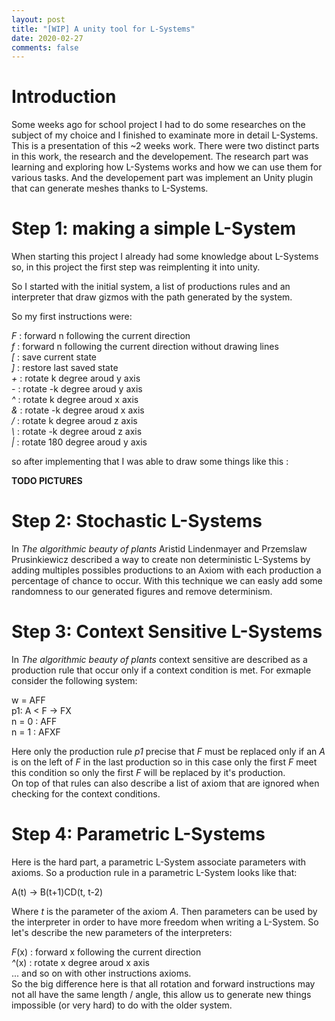 ```yaml
---
layout: post
title: "[WIP] A unity tool for L-Systems"
date: 2020-02-27
comments: false
---
```


# Introduction

Some weeks ago for school project I had to do some researches on the subject of my choice and I finished to examinate more in detail L-Systems.
This is a presentation of this ~2 weeks work.
There were two distinct parts in this work, the research and the developement. The research part was learning and exploring how L-Systems works and how we can use them for various tasks.
And the developement part was implement an Unity plugin that can generate meshes thanks to L-Systems.

# Step 1: making a simple L-System

When starting this project I already had some knowledge about L-Systems so, in this project the first step was reimplenting it into unity.

So I started with the initial system, a list of productions rules and an interpreter that draw gizmos with the path generated by the system.

So my first instructions were:

_F_ : forward n following the current direction    
_f_ : forward n following the current direction without drawing lines  
_[_ : save current state  
_]_ : restore last saved state  
_+_ : rotate k degree aroud y axis  
_-_ : rotate -k degree aroud y axis  
_^_ : rotate k degree aroud x axis  
_&_ : rotate -k degree aroud x axis  
_/_ : rotate k degree aroud z axis  
_\\_ : rotate -k degree aroud z axis  
_|_ : rotate 180 degree aroud y axis  

so after implementing that I was able to draw some things like this :

__TODO PICTURES__

# Step 2: Stochastic L-Systems

In _The algorithmic beauty of plants_ Aristid Lindenmayer and Przemslaw Prusinkiewicz described a way to create non deterministic L-Systems by adding multiples possibles productions to an Axiom with each production a percentage of chance to occur.
With this technique we can easly add some randomness to our generated figures and remove determinism.

# Step 3: Context Sensitive L-Systems

In _The algorithmic beauty of plants_ context sensitive are described as a production rule that occur only if a context condition is met.
For exmaple consider the following system: 

w = AFF  
p1: A < F -> FX  
n = 0 : AFF  
n = 1 : AFXF

Here only the production rule _p1_ precise that _F_ must be replaced only if an _A_ is on the left of _F_ in the last production so in this case only the first _F_ meet this condition so only the first _F_ will be replaced by it's production.  
On top of that rules can also describe a list of axiom that are ignored when checking for the context conditions.

# Step 4: Parametric L-Systems

Here is the hard part, a parametric L-System associate parameters with axioms.
So a production rule in a parametric L-System looks like that:

A(t) -> B(t+1)CD(t, t-2)   

Where _t_ is the parameter of the axiom _A_.
Then parameters can be used by the interpreter in order to have more freedom when writing a L-System.
So let's describe the new parameters of the interpreters:

_F_(x) : forward x following the current direction  
_^_(x) : rotate x degree aroud x axis  
... and so on with other instructions axioms.  
So the big difference here is that all rotation and forward instructions may not all have the same length / angle, this allow us to generate new things impossible (or very hard) to do with the older system.